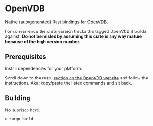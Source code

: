 # OpenVDB

Native (autogenerated) Rust bindings for [OpenVDB](https://www.openvdb.org/).

For convenience the crate version tracks the tagged OpenVDB it builds against. **Do not be misled by assuming this crate is any way mature because of the high version number.**

## Prerequisites

Install dependencies for your platform.

Scroll down to the resp. [section on the OpenVDB website](https://www.openvdb.org/documentation/doxygen/dependencies.html#depInstallingDependencies) and follow the instructions. Aka: copy/paste the listed commands and sit back.

## Building

No suprises here.

```
> cargo build
```

